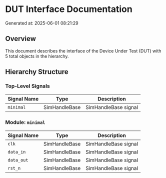 # DUT Interface Documentation

Generated at: 2025-06-01 08:21:29

## Overview

This document describes the interface of the Device Under Test (DUT) with 5 total objects in the hierarchy.

## Hierarchy Structure

### Top-Level Signals

| Signal Name | Type | Description |
|-------------|------|-------------|
| `minimal` | SimHandleBase | SimHandleBase signal |

### Module: `minimal`

| Signal Name | Type | Description |
|-------------|------|-------------|
| `clk` | SimHandleBase | SimHandleBase signal |
| `data_in` | SimHandleBase | SimHandleBase signal |
| `data_out` | SimHandleBase | SimHandleBase signal |
| `rst_n` | SimHandleBase | SimHandleBase signal |
